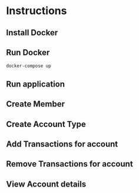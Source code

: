 # Instructions

## Install Docker

## Run Docker 

```
docker-compose up 
```

## Run application 

## Create Member

## Create Account Type

## Add Transactions for account 

## Remove Transactions for account

## View Account details
